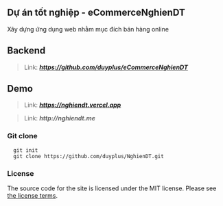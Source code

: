 ## Dự án tốt nghiệp - eCommerceNghienDT
Xây dựng ứng dụng web nhằm mục đích bán hàng online
## Backend
> Link: **_https://github.com/duyplus/eCommerceNghienDT_**
## Demo
> Link: **_https://nghiendt.vercel.app_**

> Link: **_http://nghiendt.me_**

### Git clone
```git
  git init
  git clone https://github.com/duyplus/NghienDT.git
```
### License
The source code for the site is licensed under the MIT license. Please
see [the license terms](https://github.com/duyplus/NghienDT/blob/master/LICENSE).
